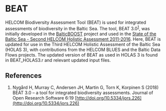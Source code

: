 # BEAT
HELCOM Biodiversity Assessment Tool (BEAT) is used for integrated assessments of biodiversity in the Baltic Sea. The tool, BEAT 3.0<sup>[1](#references)</sup>, was initially developed in the [BalticBOOST](https://github.com/NIVA-Denmark/BalticBOOST) project and used in the [State of the Baltic Sea - Second HELCOM Holistic Assessment 2011-2016](http://stateofthebalticsea.helcom.fi/). Here, BEAT is updated for use in the Third HELCOM Holistic Assessment of the Baltic Sea (HOLAS 3), with contributions from the HELCOM BLUES and the Baltic Data Flows projects.
The updated version of BEAT as used in HOLAS 3 is found in BEAT_HOLAS3.r and relevant updated input files.
## References<a name="references"></a>
1. Nygård H, Murray C, Andersen JH, Martin G, Torn K, Korpinen S (2018) BEAT 3.0 – a tool for integrated biodiversity assessments. Journal of Open Research Software 6:19 [http://doi.org/10.5334/jors.226](http://doi.org/10.5334/jors.226)
